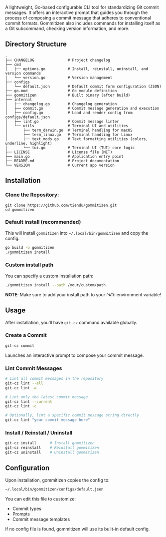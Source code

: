 A lightweight, Go-based configurable CLI tool for standardizing Git commit messages. It offers an interactive prompt that guides you through the process of composing a commit message that adheres to conventional commit formats. Gommitizen also includes commands for installing itself as a Git subcommand, checking version information, and more.

## Directory Structure

```
.
├── CHANGELOG               # Project changelog
├── cmd
│   ├── options.go          # Install, reinstall, uninstall, and version commands
│   └── version.go          # Version management
├── configs
│   └── default.json        # Default commit form configuration (JSON)
├── go.mod                  # Go module definition
├── gommitizen              # Built binary (after build)
├── internal
│   ├── changelog.go        # Changelog generation
│   ├── commit.go           # Commit message generation and execution
│   ├── config.go           # Load and render config from configs/default.json
│   ├── lint.go             # Commit message linter
│   └── utils               # Terminal UI and utilities
│       ├── term_darwin.go  # Terminal handling for macOS
│       ├── term_linux.go   # Terminal handling for Linux
│       ├── text_mods.go    # Text formatting utilities (colors, underline, highlight)
│       └── tui.go          # Terminal UI (TUI) core logic
├── LICENSE                 # License file (MIT)
├── main.go                 # Application entry point
├── README.md               # Project documentation
└── VERSION                 # Current app version
```

## Installation

### Clone the Repository:

```
git clone https://github.com/tiendu/gommitizen.git
cd gommitizen
```

### Default install (recommended)

This will install `gommitizen` into `~/.local/bin/gommitizen` and copy the config.

```bash
go build -o gommitizen
./gommitizen install
```

### Custom install path

You can specify a custom installation path:

```bash
./gommitizen install --path /your/custom/path
```

**NOTE**:  Make sure to add your install path to your `PATH` environment variable!

## Usage

After installation, you'll have `git-cz` command available globally.

### Create a Commit

```bash
git-cz commit
```

Launches an interactive prompt to compose your commit message.

### Lint Commit Messages

```bash
# Lint all commit messages in the repository
git-cz lint --all
git-cz lint -a

# Lint only the latest commit message
git-cz lint --current
git-cz lint -c

# Optionally, lint a specific commit message string directly
git-cz lint "your commit message here"
```

### Install / Reinstall / Uninstall

```bash
git-cz install      # Install gommitizen
git-cz reinstall    # Reinstall gommitizen
git-cz uninstall    # Uninstall gommitizen
```

## Configuration

Upon installation, gommitizen copies the config to:

```bash
~/.local/bin/gommitizen/configs/default.json
```

You can edit this file to customize:

- Commit types
- Prompts
- Commit message templates

If no config file is found, gommitizen will use its built-in default config.


